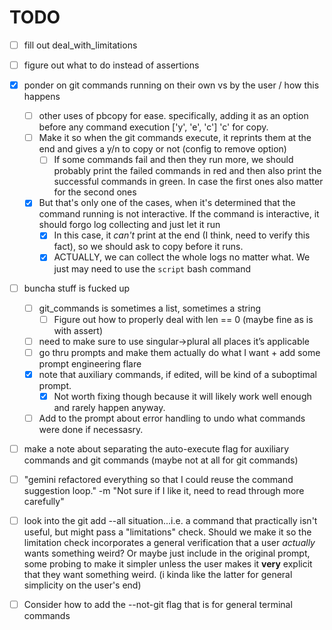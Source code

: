 # TODO
- [ ] fill out deal_with_limitations
- [ ] figure out what to do instead of assertions
- [x] ponder on git commands running on their own vs by the user / how this happens
    - [ ] other uses of pbcopy for ease. specifically, adding it as an option before any command execution ['y', 'e', 'c'] 'c' for copy.
    - [ ] Make it so when the git commands execute, it reprints them at the end and gives a y/n to copy or not (config to remove option)
        - [ ] If some commands fail and then they run more, we should probably print the failed commands in red and then also print the successful commands in green. In case the first ones also matter for the second ones
    - [x] But that's only one of the cases, when it's determined that the command running is not interactive. If the command is interactive, it should forgo log collecting and just let it run
        - [x] In this case, it *can't* print at the end (I think, need to verify this fact), so we should ask to copy before it runs.
        - [x] ACTUALLY, we can collect the whole logs no matter what. We just may need to use the `script` bash command
- [ ] buncha stuff is fucked up
    - [ ] git_commands is sometimes a list, sometimes a string
        - [ ] Figure out how to properly deal with len == 0 (maybe fine as is with assert)
    - [ ] need to make sure to use singular->plural all places it’s applicable
    - [ ] go thru prompts and make them actually do what I want + add some prompt engineering flare
    - [x] note that auxiliary commands, if edited, will be kind of a suboptimal prompt.
        - [x] Not worth fixing though because it will likely work well enough and rarely happen anyway.
    - [ ] Add to the prompt about error handling to undo what commands were done if necessasry.
- [ ] make a note about separating the auto-execute flag for auxiliary commands and git commands (maybe not at all for git commands)
- [ ] "gemini refactored everything so that I could reuse the command suggestion loop." -m "Not sure if I like it, need to read through more carefully"
- [ ] look into the git add --all situation...i.e. a command that practically isn't useful, but might pass a "limitations" check. Should we make it so the limitation check incorporates a general verification that a user *actually* wants something weird? Or maybe just include in the original prompt, some probing to make it simpler unless the user makes it **very** explicit that they want something weird. (i kinda like the latter for general simplicity on the user's end)
- [ ] Consider how to add the --not-git flag that is for general terminal commands

